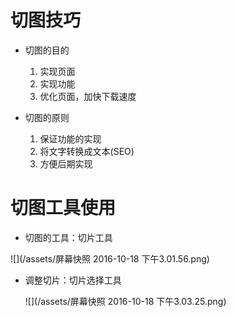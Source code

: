 # 切图技巧

 - 切图的目的

   1. 实现页面
   2. 实现功能
   3. 优化页面，加快下载速度

 - 切图的原则

   1. 保证功能的实现
   2. 将文字转换成文本(SEO)
   3. 方便后期实现


# 切图工具使用

 - 切图的工具：切片工具

  ![](/assets/屏幕快照 2016-10-18 下午3.01.56.png)

 - 调整切片：切片选择工具

   ![](/assets/屏幕快照 2016-10-18 下午3.03.25.png)
